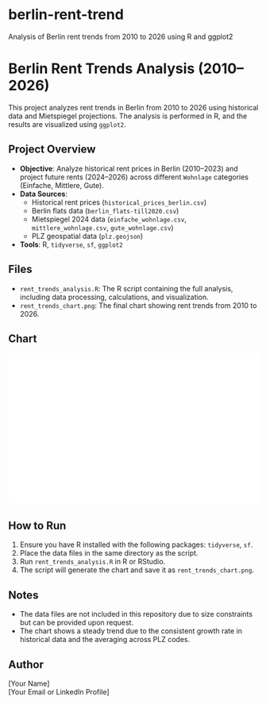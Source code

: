 # berlin-rent-trend
Analysis of Berlin rent trends from 2010 to 2026 using R and ggplot2
# Berlin Rent Trends Analysis (2010–2026)

This project analyzes rent trends in Berlin from 2010 to 2026 using historical data and Mietspiegel projections. The analysis is performed in R, and the results are visualized using `ggplot2`.

## Project Overview
- **Objective**: Analyze historical rent prices in Berlin (2010–2023) and project future rents (2024–2026) across different `Wohnlage` categories (Einfache, Mittlere, Gute).
- **Data Sources**:
  - Historical rent prices (`historical_prices_berlin.csv`)
  - Berlin flats data (`berlin_flats-till2020.csv`)
  - Mietspiegel 2024 data (`einfache_wohnlage.csv`, `mittlere_wohnlage.csv`, `gute_wohnlage.csv`)
  - PLZ geospatial data (`plz.geojson`)
- **Tools**: R, `tidyverse`, `sf`, `ggplot2`

## Files
- `rent_trends_analysis.R`: The R script containing the full analysis, including data processing, calculations, and visualization.
- `rent_trends_chart.png`: The final chart showing rent trends from 2010 to 2026.

## Chart
![Rent Trends Chart](rent_trends_chart.png)

## How to Run
1. Ensure you have R installed with the following packages: `tidyverse`, `sf`.
2. Place the data files in the same directory as the script.
3. Run `rent_trends_analysis.R` in R or RStudio.
4. The script will generate the chart and save it as `rent_trends_chart.png`.

## Notes
- The data files are not included in this repository due to size constraints but can be provided upon request.
- The chart shows a steady trend due to the consistent growth rate in historical data and the averaging across PLZ codes.

## Author
[Your Name]  
[Your Email or LinkedIn Profile]
